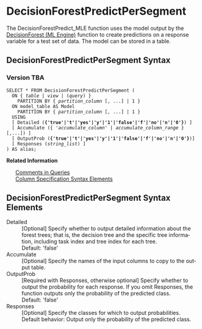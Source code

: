 <div class="nested0" aria-labelledby="ariaid-title1" topicindex="1" topicid="vzd1572292426419" id="vzd1572292426419"><h1 class="title topictitle1" id="ariaid-title1">DecisionForestPredictPerSegment</h1><div class="body conbody">
<p class="p">The DecisionForestPredict_MLE function uses the model output by the <a href="nxn1558013161027.md#kmu1509310050627">DecisionForest (ML Engine)</a> function to create predictions on a response variable for a test set of data. The model can be stored in a table.</p></div><div class="topic reference nested1" aria-labelledby="ariaid-title2" topicindex="2" topicid="ifw1572292510194" xml:lang="en-us" lang="en-us" id="ifw1572292510194">
<h2 class="title topictitle2" id="ariaid-title2">DecisionForestPredictPerSegment Syntax</h2><div class="body refbody"><div class="section" id="ifw1572292510194__section_N10025_N10022_N10001">
<h3 class="title sectiontitle">Version TBA</h3><pre class="pre codeblock" xml:space="preserve"><code>SELECT * FROM DecisionForestPredictPerSegment (
  <span>ON { <var class="keyword varname">table</var> | <var class="keyword varname">view</var> | (<var class="keyword varname">query</var>) }</span>
    PARTITION BY { <var class="keyword varname">partition_column</var> [, ...] | 1 }
  ON model_table AS Model
    PARTITION BY { <var class="keyword varname">partition_column</var> [, ...] | 1 }
  USING 
  [ Detailed (<span><b>{'true'|'t'|'yes'|'y'|'1'|'false'|'f'|'no'|'n'|'0'}</b></span>) ]
  [ Accumulate ({ '<var class="keyword varname">accumulate_column</var>' | <var class="keyword varname">accumulate_column_range</var> }[,...]) ]
  [ OutputProb (<span><b>{'true'|'t'|'yes'|'y'|'1'|'false'|'f'|'no'|'n'|'0'}</b></span>)]
  [ Responses (<var class="keyword varname">string_list</var>) ]
) AS alias;
</code></pre></div></div><div class="related-links"><div class="linklistheader"><p></p><b>Related Information</b></div>
<ul class="linklist linklist"><div class="linklistmember"><a href="eta1543514041091.md">Comments in Queries</a></div><div class="linklistmember"><a href="ndv1557782188375.md">Column Specification Syntax Elements</a></div></ul></div></div><div class="topic reference nested1" aria-labelledby="ariaid-title3" topicindex="3" topicid="vbz1572292546413" xml:lang="en-us" lang="en-us" id="vbz1572292546413">
<h2 class="title topictitle2" id="ariaid-title3">DecisionForestPredictPerSegment Syntax Elements</h2><div class="body refbody"><div class="section" id="vbz1572292546413__section_N10011_N1000E_N10001"><dl class="dl parml"><dt class="dt pt dlterm">Detailed</dt><dd class="dd pd">[Optional] Specify whether to output detailed information about the forest trees; that is, the decision tree and the specific tree information, including task index and tree index for each tree.</dd><dd class="dd pd ddexpand">Default: 'false'</dd><dt class="dt pt dlterm">Accumulate</dt><dd class="dd pd">[Optional] Specify the names of the input columns to copy to the output table.</dd><dt class="dt pt dlterm">OutputProb</dt><dd class="dd pd">[Required with Responses, otherwise optional] Specify whether to output the probability for each response. If you omit Responses, the function outputs only the probability of the predicted class.</dd><dd class="dd pd ddexpand">Default: 'false'</dd><dt class="dt pt dlterm">Responses</dt><dd class="dd pd">[Optional] Specify the classes for which to output probabilities.</dd><dd class="dd pd ddexpand">Default behavior: Output only the probability of the predicted class.</dd></dl></div></div></div></div>
